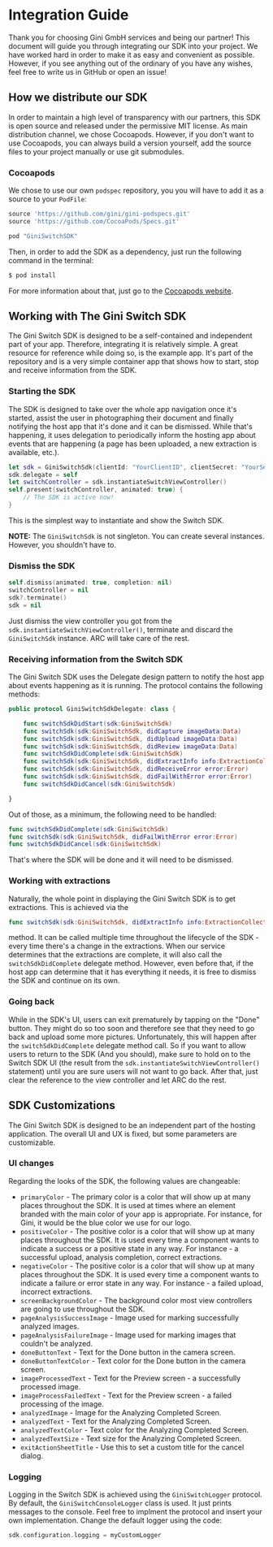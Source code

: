 # Integration Guide

Thank you for choosing Gini GmbH services and being our partner! This document will guide you through integrating our SDK into your project. We have worked hard in order to make it as easy and convenient as possible. However, if you see anything out of the ordinary of you have any wishes, feel free to write us in GitHub or open an issue!

## How we distribute our SDK

In order to maintain a high level of transparency with our partners, this SDK is open source and released under the permissive MIT license. As main distribution channel, we chose Cocoapods. However, if you don't want to use Cocoapods, you can always build a version yourself, add the source files to your project manually or use git submodules.

### Cocoapods

We chose to use our own `podspec` repository, you you will have to add it as a source to your `PodFile`:

```ruby
source 'https://github.com/gini/gini-podspecs.git'
source 'https://github.com/CocoaPods/Specs.git'

pod "GiniSwitchSDK"
```

Then, in order to add the SDK as a dependency, just run the following command in the terminal:

```bash
$ pod install
```

For more information about that, just go to the [Cocoapods website](http://cocoapods.org).

## Working with The Gini Switch SDK

The Gini Switch SDK is designed to be a self-contained and independent part of your app. Therefore, integrating it is relatively simple. A great resource for reference while doing so, is the example app. It's part of the repository and is a very simple container app that shows how to start, stop and receive information from the SDK.

### Starting the SDK

The SDK is designed to take over the whole app navigation once it's started, assist the user in photographing their document and finally notifying the host app that it's done and it can be dismissed. While that's happening, it uses delegation to periodically inform the hosting app about events that are happening (a page has been uploaded, a new extraction is available, etc.).

```swift
let sdk = GiniSwitchSdk(clientId: "YourClientID", clientSecret: "YourSecret", domain: "gini.net")
sdk.delegate = self
let switchController = sdk.instantiateSwitchViewController()
self.present(switchController, animated: true) {
    // The SDK is active now!
}
```

This is the simplest way to instantiate and show the Switch SDK.

**NOTE:** The `GiniSwitchSdk` is not singleton. You can create several instances. However, you shouldn't have to.

### Dismiss the SDK

```swift
self.dismiss(animated: true, completion: nil)
switchController = nil
sdk?.terminate()
sdk = nil
```

Just dismiss the view controller you got from the `sdk.instantiateSwitchViewController()`, terminate and discard the `GiniSwitchSdk` instance. ARC will take care of the rest.

### Receiving information from the Switch SDK

The Gini Switch SDK uses the Delegate design pattern to notify the host app about events happening as it is running. The protocol contains the following methods:

```swift
public protocol GiniSwitchSdkDelegate: class {

    func switchSdkDidStart(sdk:GiniSwitchSdk)
    func switchSdk(sdk:GiniSwitchSdk, didCapture imageData:Data)
    func switchSdk(sdk:GiniSwitchSdk, didUpload imageData:Data)
    func switchSdk(sdk:GiniSwitchSdk, didReview imageData:Data)
    func switchSdkDidComplete(sdk:GiniSwitchSdk)
    func switchSdk(sdk:GiniSwitchSdk, didExtractInfo info:ExtractionCollection)
    func switchSdk(sdk:GiniSwitchSdk, didReceiveError error:Error)
    func switchSdk(sdk:GiniSwitchSdk, didFailWithError error:Error)
    func switchSdkDidCancel(sdk:GiniSwitchSdk)

}
```

Out of those, as a minimum, the following need to be handled:

```swift
func switchSdkDidComplete(sdk:GiniSwitchSdk)
func switchSdk(sdk:GiniSwitchSdk, didFailWithError error:Error)
func switchSdkDidCancel(sdk:GiniSwitchSdk)
```

That's where the SDK will be done and it will need to be dismissed.

### Working with extractions

Naturally, the whole point in displaying the Gini Switch SDK is to get extractions. This is achieved via the

```swift
func switchSdk(sdk:GiniSwitchSdk, didExtractInfo info:ExtractionCollection)
```

method. It can be called multiple time throughout the lifecycle of the SDK - every time there's a change in the extractions. When our service determines that the extractions are complete, it will also call the `switchSdkDidComplete` delegate method. However, even before that, if the host app can determine that it has everything it needs, it is free to dismiss the SDK and continue on its own.

### Going back

While in the SDK's UI, users can exit prematurely by tapping on the "Done" button. They might do so too soon and therefore see that they need to go back and upload some more pictures. Unfortunately, this will happen after the `switchSdkDidComplete` delegate method call. So if you want to allow users to return to the SDK (And you should), make sure to hold on to the Switch SDK UI (the result from the `sdk.instantiateSwitchViewController()` statement) until you are sure users will not want to go back. After that, just clear the reference to the view controller and let ARC do the rest.

## SDK Customizations

The Gini Switch SDK is designed to be an independent part of the hosting application. The overall UI and UX is fixed, but some parameters are customizable.

### UI changes

Regarding the looks of the SDK, the following values are changeable:

* `primaryColor` - The primary color is a color that will show up at many places throughout the SDK. It is used at times where an element branded with the main color of your app is appropriate. For instance, for Gini, it would be the blue color we use for our logo.
* `positiveColor` - The positive color is a color that will show up at many places throughout the SDK. It is used every time a component wants to indicate a success or a positive state in any way. For instance - a successful upload, analysis completion, correct extractions.
* `negativeColor` - The positive color is a color that will show up at many places throughout the SDK. It is used every time a component wants to indicate a failure or error state in any way. For instance - a failed upload, incorrect extractions.
* `screenBackgroundColor` - The background color most view controllers are going to use throughout the SDK.
* `pageAnalysisSuccessImage` - Image used for marking successfully analyzed images.
* `pageAnalysisFailureImage` - Image used for marking images that couldn't be analyzed.
* `doneButtonText` - Text for the Done button in the camera screen.
* `doneButtonTextColor` - Text color for the Done button in the camera screen.
* `imageProcessedText` - Text for the Preview screen - a successfully processed image.
* `imageProcessFailedText` - Text for the Preview screen - a failed processing of the image.
* `analyzedImage` - Image for the Analyzing Completed Screen.
* `analyzedText` - Text for the Analyzing Completed Screen.
* `analyzedTextColor` - Text color for the Analyzing Completed Screen.
* `analyzedTextSize` - Text size for the Analyzing Completed Screen.
* `exitActionSheetTitle` - Use this to set a custom title for the cancel dialog.

### Logging

Logging in the Switch SDK is achieved using the `GiniSwitchLogger` protocol. By default, the `GiniSwitchConsoleLogger` class is used. It just prints messages to the console. Feel free to implment the protocol and insert your own implementation. Change the default logger using the code:

```swift
sdk.configuration.logging = myCustomLogger
```
